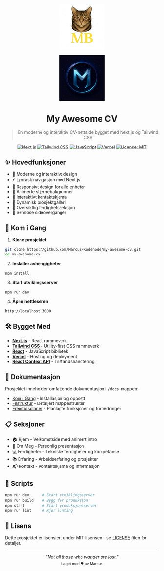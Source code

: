 <div align="center">
  <p>
    <img src="/public/images/logo.png" alt="My Personal Logo" width="150" />
  </p>
  <p>
    <img src="/public/images/logoB.png" alt="My Awesome CV Logo" width="150" />
  </p>
  
  # My Awesome CV
  
  > En moderne og interaktiv CV-nettside bygget med Next.js og Tailwind CSS
  
  [![Next.js](https://img.shields.io/badge/Next.js-14.0-black.svg)](https://nextjs.org)
  [![Tailwind CSS](https://img.shields.io/badge/Tailwind-3.4-38bdf8.svg)](https://tailwindcss.com)
  [![JavaScript](https://img.shields.io/badge/JavaScript-ES6-f7df1e.svg)](https://developer.mozilla.org/en-US/docs/Web/JavaScript)
  [![Vercel](https://img.shields.io/badge/Vercel-Deployed-000000.svg)](https://vercel.com)
  [![License: MIT](https://img.shields.io/badge/License-MIT-yellow.svg)](https://opensource.org/licenses/MIT)
</div>

## ✨ Hovedfunksjoner

- 🎨 Moderne og interaktivt design
- ⚡ Lynrask navigasjon med Next.js
- 📱 Responsivt design for alle enheter
- 🌟 Animerte stjernebakgrunner
- 📝 Interaktivt kontaktskjema
- 💼 Dynamisk prosjektgalleri
- 🎯 Oversiktlig ferdighetsseksjon
- 🔄 Sømløse sideoverganger

## 🚀 Kom i Gang

1. **Klone prosjektet**
```bash
git clone https://github.com/Marcus-Kodehode/my-awesome-cv.git
cd my-awesome-cv
```

2. **Installer avhengigheter**
```bash
npm install
```

3. **Start utviklingsserver**
```bash
npm run dev
```

4. **Åpne nettleseren**
```
http://localhost:3000
```

## 🛠️ Bygget Med

- **[Next.js](https://nextjs.org)** - React rammeverk
- **[Tailwind CSS](https://tailwindcss.com)** - Utility-first CSS rammeverk
- **[React](https://react.dev)** - JavaScript bibliotek
- **[Vercel](https://vercel.com)** - Hosting og deployment
- **[React Context API](https://react.dev/reference/react/useContext)** - Tilstandshåndtering

## 📝 Dokumentasjon

Prosjektet inneholder omfattende dokumentasjon i `/docs`-mappen:

- [Kom i Gang](docs/getting-started.md) - Installasjon og oppsett
- [Filstruktur](docs/file-structure.md) - Detaljert mappestruktur
- [Fremtidsplaner](docs/roadmap.md) - Planlagte funksjoner og forbedringer

## 📋 Seksjoner

- 🏠 Hjem - Velkomstside med animert intro
- 👤 Om Meg - Personlig presentasjon
- 💻 Ferdigheter - Tekniske ferdigheter og kompetanse
- 📚 Erfaring - Arbeidserfaring og prosjekter
- 📬 Kontakt - Kontaktskjema og informasjon

## 🔧 Scripts

```bash
npm run dev      # Start utviklingsserver
npm run build    # Bygg for produksjon
npm start        # Start produksjonsserver
npm run lint     # Kjør linting
```

## 📄 Lisens

Dette prosjektet er lisensiert under MIT-lisensen - se [LICENSE](LICENSE) filen for detaljer.

---

<div align="center">
  <i>"Not all those who wander are lost."</i>
  <br>
  <sub>Laget med ❤️ av Marcus</sub>
</div>
